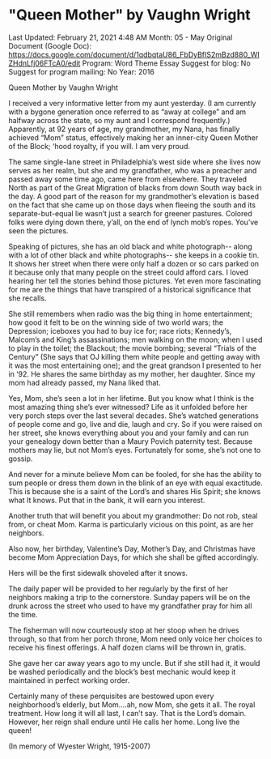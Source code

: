 # "Queen Mother" by Vaughn Wright

Last Updated: February 21, 2021 4:48 AM
Month: 05 - May
Original Document (Google Doc): https://docs.google.com/document/d/1qdbqtaU86_FbDyBfIS2mBzd880_WIZHdnLfj06FTcA0/edit
Program: Word Theme Essay
Suggest for blog: No
Suggest for program mailing: No
Year: 2016

Queen Mother by Vaughn Wright

I received a very informative letter from my aunt yesterday. (I am currently with a bygone generation once referred to as “away at college” and am halfway across the state, so my aunt and I correspond frequently.) Apparently, at 92 years of age, my grandmother, my Nana, has finally achieved “Mom” status, effectively making her an inner-city Queen Mother of the Block; ‘hood royalty, if you will. I am very proud.

The same single-lane street in Philadelphia’s west side where she lives now serves as her realm, but she and my grandfather, who was a preacher and passed away some time ago, came here from elsewhere. They traveled North as part of the Great Migration of blacks from down South way back in the day. A good part of the reason for my grandmother’s elevation is based on the fact that she came up on those days when fleeing the south and its separate-but-equal lie wasn’t just a search for greener pastures. Colored folks were dying down there, y’all, on the end of lynch mob’s ropes. You’ve seen the pictures.

Speaking of pictures, she has an old black and white photograph-- along with a lot of other black and white photographs-- she keeps in a cookie tin. It shows her street when there were only half a dozen or so cars parked on it because only that many people on the street could afford cars. I loved hearing her tell the stories behind those pictures. Yet even more fascinating for me are the things that have transpired of a historical significance that she recalls.

She still remembers when radio was the big thing in home entertainment; how good it felt to be on the winning side of two world wars; the Depression; iceboxes you had to buy ice for; race riots; Kennedy’s, Malcom’s and King’s assassinations; men walking on the moon; when I used to play in the toilet; the Blackout; the movie bombing; several “Trials of the Century” (She says that OJ killing them white people and getting away with it was the most entertaining one); and the great grandson I presented to her in ‘92. He shares the same birthday as my mother, her daughter. Since my mom had already passed, my Nana liked that.

Yes, Mom, she’s seen a lot in her lifetime. But you know what I think is the most amazing thing she’s ever witnessed? Life as it unfolded before her very porch steps over the last several decades. She’s watched generations of people come and go, live and die, laugh and cry. So if you were raised on her street, she knows everything about you and your family and can run your genealogy down better than a Maury Povich paternity test. Because mothers may lie, but not Mom’s eyes. Fortunately for some, she’s not one to gossip.

And never for a minute believe Mom can be fooled, for she has the ability to sum people or dress them down in the blink of an eye with equal exactitude. This is because she is a saint of the Lord’s and shares His Spirit; she knows what It knows. Put that in the bank, it will earn you interest.

Another truth that will benefit you about my grandmother: Do not rob, steal from, or cheat Mom. Karma is particularly vicious on this point, as are her neighbors.

Also now, her birthday, Valentine’s Day, Mother’s Day, and Christmas have become Mom Appreciation Days, for which she shall be gifted accordingly.

Hers will be the first sidewalk shoveled after it snows.

The daily paper will be provided to her regularly by the first of her neighbors making a trip to the cornerstore. Sunday papers will be on the drunk across the street who used to have my grandfather pray for him all the time.

The fisherman will now courteously stop at her stoop when he drives through, so that from her porch throne, Mom need only voice her choices to receive his finest offerings. A half dozen clams will be thrown in, gratis.

She gave her car away years ago to my uncle. But if she still had it, it would be washed periodically and the block’s best mechanic would keep it maintained in perfect working order.

Certainly many of these perquisites are bestowed upon every neighborhood’s elderly, but Mom….ah, now Mom, she gets it all. The royal treatment. How long it will all last, I can’t say. That is the Lord’s domain. However, her reign shall endure until He calls her home. Long live the queen!

(In memory of Wyester Wright, 1915-2007)
